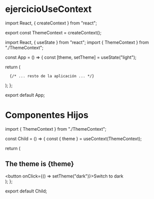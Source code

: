 # ejercicioUseContext

import React, { createContext } from "react";

export const ThemeContext = createContext();

import React, { useState } from "react";
import { ThemeContext } from "./ThemeContext";

const App = () => {
  const [theme, setTheme] = useState("light");

  return (
  
      {/* ... resto de la aplicación ... */}
      
  );
};

export default App;

# Componentes Hijos

import { ThemeContext } from "./ThemeContext";

const Child = () => {
  const { theme } = useContext(ThemeContext);

  return (
    <div>
      <h2>The theme is {theme}</h2>
      <button onClick={() => setTheme("dark")}>Switch to dark</button>
    </div>
  );
};

export default Child;
